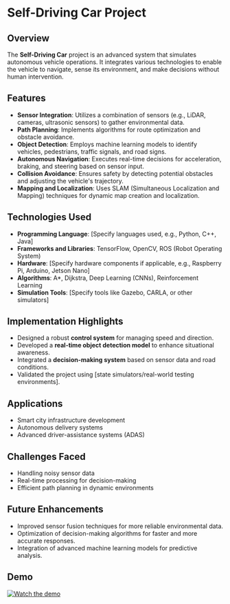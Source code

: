 # Self-Driving Car Project

## Overview
The **Self-Driving Car** project is an advanced system that simulates autonomous vehicle operations. It integrates various technologies to enable the vehicle to navigate, sense its environment, and make decisions without human intervention.

## Features
- **Sensor Integration**: Utilizes a combination of sensors (e.g., LiDAR, cameras, ultrasonic sensors) to gather environmental data.
- **Path Planning**: Implements algorithms for route optimization and obstacle avoidance.
- **Object Detection**: Employs machine learning models to identify vehicles, pedestrians, traffic signals, and road signs.
- **Autonomous Navigation**: Executes real-time decisions for acceleration, braking, and steering based on sensor input.
- **Collision Avoidance**: Ensures safety by detecting potential obstacles and adjusting the vehicle's trajectory.
- **Mapping and Localization**: Uses SLAM (Simultaneous Localization and Mapping) techniques for dynamic map creation and localization.

## Technologies Used
- **Programming Language**: [Specify languages used, e.g., Python, C++, Java]
- **Frameworks and Libraries**: TensorFlow, OpenCV, ROS (Robot Operating System)
- **Hardware**: [Specify hardware components if applicable, e.g., Raspberry Pi, Arduino, Jetson Nano]
- **Algorithms**: A*, Dijkstra, Deep Learning (CNNs), Reinforcement Learning
- **Simulation Tools**: [Specify tools like Gazebo, CARLA, or other simulators]

## Implementation Highlights
- Designed a robust **control system** for managing speed and direction.
- Developed a **real-time object detection model** to enhance situational awareness.
- Integrated a **decision-making system** based on sensor data and road conditions.
- Validated the project using [state simulators/real-world testing environments].

## Applications
- Smart city infrastructure development
- Autonomous delivery systems
- Advanced driver-assistance systems (ADAS)

## Challenges Faced
- Handling noisy sensor data
- Real-time processing for decision-making
- Efficient path planning in dynamic environments

## Future Enhancements
- Improved sensor fusion techniques for more reliable environmental data.
- Optimization of decision-making algorithms for faster and more accurate responses.
- Integration of advanced machine learning models for predictive analysis.

## Demo
[![Watch the demo]([https://via.placeholder.com/1280x720.png?text=Demo+Video)](https://www.youtube.com/watch?v=<VIDEO_ID>](https://github.com/Anurag990/SelfDrivingCar/blob/main/pbl_video.mp4))
